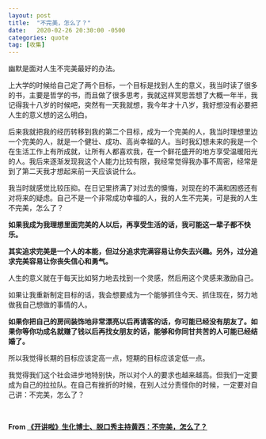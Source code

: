 ```yaml
---
layout: post
title:  "不完美，怎么了？"
date:   2020-02-26 20:30:00 -0500
categories: quote
tag: [收集]
---
```


幽默是面对人生不完美最好的办法。

上大学的时候给自己定了两个目标，一个目标是找到人生的意义，我当时读了很多的书，主要是哲学的书，而且做了很多思考，我就这样冥思苦想了大概一年半，我记得我十八岁的时候吧，突然有一天我就想，我今年才十八岁，我好想没有必要把人生的意义想的这么明白。

后来我就把我的经历转移到我的第二个目标，成为一个完美的人，我当时理想里边一个完美的人，就是一个健壮、成功、高尚幸福的人。当时我幻想未来的我是一个在生活工作上有所成就，让所有人都喜欢我，在一个鲜花盛开的地方享受温暖阳光的人。我后来逐渐发现我这个人能力比较有限，我经常觉得我办事不周密，经常是到了第二天我才想起来前一天应该说什么。

我当时就感觉比较压抑。在日记里挤满了对过去的懊悔，对现在的不满和困惑还有对将来的疑虑。自己不是一个非常成功幸福的人，我的人生不完美，可是我的人生不完美，怎么了？

**如果我成为我理想里面完美的人以后，再享受生活的话，我可能这一辈子都不快乐。**

**其实追求完美是一个人的本能，但过分追求完满容易让你失去兴趣。另外，过分追求完美容易让你丧失信心和勇气。**

人生的意义就在于每天比如努力地去找到一个灵感，然后用这个灵感来激励自己。

如果让我重新制定目标的话，我会想要成为一个能够抓住今天、抓住现在，努力地做我自己想做的事情的人。

**如果你把自己的房间装饰地非常漂亮以后再请客的话，你可能已经没有朋友了。如果你等你功成名就赚了钱以后再找女朋友的话，能够和你同甘共苦的人可能已经结婚了。**

所以我觉得长期的目标应该定高一点，短期的目标应该定低一点。

我觉得我们这个社会进步地特别快，所以对个人的要求也越来越高。但我们一定要成为自己的拉拉队。在自己有挫折的时候，在别人过分责怪你的时候，一定要对自己讲：不完美，怎么了？

<br/>

**From [《开讲啦》生化博士、脱口秀主持黄西：不完美，怎么了？](https://www.youtube.com/watch?v=G3YrwKRgnN8)**